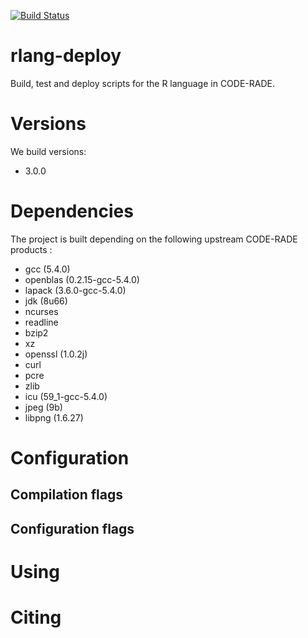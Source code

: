 [![Build Status](https://ci.sagrid.ac.za/buildStatus/icon?job=rlang-deploy)](https://ci.sagrid.ac.za/job/rlang-deploy/)

# rlang-deploy

Build, test and deploy scripts for the R language in CODE-RADE. 

# Versions

We build versions: 

  * 3.0.0

# Dependencies

The project is built depending on the following upstream CODE-RADE products : 

  * gcc (5.4.0)
  * openblas (0.2.15-gcc-5.4.0)
  * lapack (3.6.0-gcc-5.4.0)
  * jdk (8u66)
  * ncurses
  * readline
  * bzip2
  * xz
  * openssl (1.0.2j)
  * curl
  * pcre
  * zlib
  * icu (59_1-gcc-5.4.0)
  * jpeg (9b)
  * libpng (1.6.27)


# Configuration

## Compilation flags

## Configuration flags

# Using

# Citing